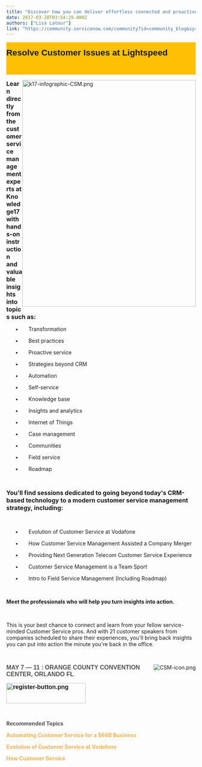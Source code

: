 ```yaml
---
title: "Discover how you can deliver effortless connected and proactive customer service KNOWLEDGE "
date: 2017-03-28T03:54:29.000Z
authors: ["Lisa Latour"]
link: "https://community.servicenow.com/community?id=community_blog&sys_id=ea2e2a6ddbd0dbc01dcaf3231f961914"
---
```

<div class="section" style="background-color: rgb(100.000000%, 75.300000%, 1.600000%);">
<div class="column">
<p><span style="font-size: 17pt; font-family: arial,helvetica,sans-serif; font-weight: bold;"> Resolve Customer Issues at Lightspeed<br /></span></p>
<p> </p>
</div>
</div>
<p><img class="image-2 jive-image" style="float: right; height: 603px; width: 461.373px;" src="148d8d4adb14d344e9737a9e0f96197f.iix" alt="k17-infographic-CSM.png" width="461" height="603" /></p>
<p><span style="font-size: 12pt;"><strong>Learn directly from the customer service management experts at Knowledge17 with hands-on instruction and valuable insights into topics such as: </strong></span></p>
<p>      •       Transformation  </p>
<p>      •       Best practices  </p>
<p>      •       Proactive service  </p>
<p>      •       Strategies beyond CRM  </p>
<p>      •       Automation  </p>
<p>      •       Self-service  </p>
<p>      •       Knowledge base  </p>
<p>      •       Insights and analytics  </p>
<p>      •       Internet of Things  </p>
<p>      •       Case management  </p>
<p>      •       Communities  </p>
<p>      •       Field service  </p>
<p>      •       Roadmap  </p>
<p> </p>
<p><span style="font-size: 12pt;"><strong>You&#39;ll find sessions dedicated to going beyond today&#39;s CRM-based technology to a modern customer service management strategy, including: </strong></span></p>
<p>      </p>
<p>      •       Evolution of Customer Service at Vodafone  </p>
<p>      •       How Customer Service Management Assisted a Company Merger  </p>
<p>      •       Providing Next Generation Telecom Customer Service Experience  </p>
<p>      •       Customer Service Management is a Team Sport  </p>
<p>      •       Intro to Field Service Management (Including Roadmap)  </p>
<p> </p>
<p><strong>Meet the professionals who will help you turn insights into action.  </strong></p>
<p> </p>
<p>This is your best chance to connect and learn from your fellow service-minded Customer Service pros. And with 21 customer speakers from companies scheduled to share their experiences, you&#39;ll bring back insights you can put into action the minute you&#39;re back in the office.</p>
<p> </p>
<p><img class="image-1 jive-image" style="height: auto; float: right;" src="288aef7ddb1893049c9ffb651f9619a5.iix" alt="CSM-icon.png" /></p>
<p><span style="color: #505050;"><strong style="font-family: arial,helvetica,sans-serif;"><span style="font-size: 12pt;">MAY 7 — 11 :</span> <span style="font-size: 12pt;">ORANGE COUNTY CONVENTION CENTER, ORLANDO FL </span></strong></span></p>
<p><span style="font-size: 12pt; font-family: arial,helvetica,sans-serif;"><strong><a href="http://knowledge.servicenow.com/register-pricing.html?cid&#61;com:1" rel="nofollow"><img class="image-1 jive-image" src="309ea8c2db949304b322f4621f9619a3.iix" alt="register-button.png" width="211" height="54" /></a></strong></span></p>
<p> </p>
<p><span style="color: #505050;"><strong>Recommended Topics</strong></span></p>
<p><strong style="color: #f1b259;">Automating Customer Service for a $66B Business</strong></p>
<p><strong style="color: #f1b259;">Evolution of Customer Service at Vodafone</strong></p>
<p><strong style="color: #f1b259;">How Customer Service</strong></p>